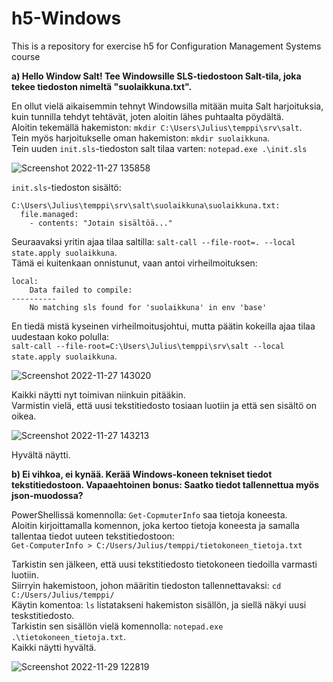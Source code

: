 # h5-Windows
This is a repository for exercise h5 for Configuration Management Systems course

__a) Hello Window Salt! Tee Windowsille SLS-tiedostoon Salt-tila, joka tekee tiedoston nimeltä "suolaikkuna.txt".__

En ollut vielä aikaisemmin tehnyt Windowsilla mitään muita Salt harjoituksia, kuin tunnilla tehdyt tehtävät, joten aloitin lähes puhtaalta pöydältä.</br>
Aloitin tekemällä hakemiston: `mkdir C:\Users\Julius\temppi\srv\salt`. </br>
Tein myös harjoitukselle oman hakemiston: `mkdir suolaikkuna`. </br>
Tein uuden `init.sls`-tiedoston salt tilaa varten: `notepad.exe .\init.sls`

![Screenshot 2022-11-27 135858](https://user-images.githubusercontent.com/116954333/204135748-95401cf7-2c06-42c7-b672-f32c14ec05ed.png)

`init.sls`-tiedoston sisältö: </br>
```
C:\Users\Julius\temppi\srv\salt\suolaikkuna\suolaikkuna.txt:
  file.managed:
    - contents: "Jotain sisältöä..."
```

Seuraavaksi yritin ajaa tilaa saltilla: `salt-call --file-root=. --local state.apply suolaikkuna`. </br>
Tämä ei kuitenkaan onnistunut, vaan antoi virheilmoituksen: </br>
```
local:
    Data failed to compile:
----------
    No matching sls found for 'suolaikkuna' in env 'base'
```

En tiedä mistä kyseinen virheilmoitusjohtui, mutta päätin kokeilla ajaa tilaa uudestaan koko polulla: </br>
`salt-call --file-root=C:\Users\Julius\temppi\srv\salt --local state.apply suolaikkuna`.

![Screenshot 2022-11-27 143020](https://user-images.githubusercontent.com/116954333/204136122-a7043a9e-f0d4-44a2-953a-fc69eb9727f3.png)

Kaikki näytti nyt toimivan niinkuin pitääkin. </br>
Varmistin vielä, että uusi tekstitiedosto tosiaan luotiin ja että sen sisältö on oikea.

![Screenshot 2022-11-27 143213](https://user-images.githubusercontent.com/116954333/204136499-222f6470-0a3d-438f-9797-2e61b5c5e0dd.png)

Hyvältä näytti.

__b) Ei vihkoa, ei kynää. Kerää Windows-koneen tekniset tiedot tekstitiedostoon. Vapaaehtoinen bonus: Saatko tiedot tallennettua myös json-muodossa?__

PowerShellissä komennolla: `Get-CopmuterInfo` saa tietoja koneesta. </br>
Aloitin kirjoittamalla komennon, joka kertoo tietoja koneesta ja samalla tallentaa tiedot uuteen tekstitiedostoon: </br>
`Get-ComputerInfo > C:/Users/Julius/temppi/tietokoneen_tietoja.txt` </br>

Tarkistin sen jälkeen, että uusi tekstitiedosto tietokoneen tiedoilla varmasti luotiin. </br>
Siirryin hakemistoon, johon määritin tiedoston tallennettavaksi: `cd C:/Users/Julius/temppi/` </br>
Käytin komentoa: `ls` listatakseni hakemiston sisällön, ja siellä näkyi uusi teskstitiedosto. </br>
Tarkistin sen sisällön vielä komennolla: `notepad.exe .\tietokoneen_tietoja.txt`. </br>
Kaikki näytti hyvältä.

![Screenshot 2022-11-29 122819](https://user-images.githubusercontent.com/116954333/204505296-348f3b56-44db-4aa3-9eac-8c91cd8f13c5.png)
















